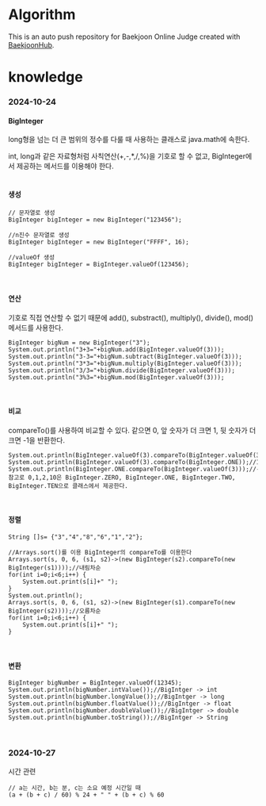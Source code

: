 # Algorithm
This is an auto push repository for Baekjoon Online Judge created with [BaekjoonHub](https://github.com/BaekjoonHub/BaekjoonHub).

# knowledge
### 2024-10-24
#### BigInteger
long형을 넘는 더 큰 범위의 정수를 다룰 때 사용하는 클래스로 java.math에 속한다.  

int, long과 같은 자료형처럼 사칙연산(+,-,*,/,%)을 기호로 할 수 없고, BigInteger에서 제공하는 메서드를 이용해야 한다.  
<br>

#### 생성
```
// 문자열로 생성  
BigInteger bigInteger = new BigInteger("123456");

//n진수 문자열로 생성  
BigInteger bigInteger = new BigInteger("FFFF", 16);

//valueOf 생성  
BigInteger bigInteger = BigInteger.valueOf(123456);
```
<br>

#### 연산
기호로 직접 연산할 수 없기 때문에 add(), substract(), multiply(), divide(), mod() 메서드를 사용한다.  
```
BigInteger bigNum = new BigInteger("3");
System.out.println("3+3="+bigNum.add(BigInteger.valueOf(3)));
System.out.println("3-3="+bigNum.subtract(BigInteger.valueOf(3)));
System.out.println("3*3="+bigNum.multiply(BigInteger.valueOf(3)));
System.out.println("3/3="+bigNum.divide(BigInteger.valueOf(3)));
System.out.println("3%3="+bigNum.mod(BigInteger.valueOf(3)));
```

<br>

#### 비교
compareTo()를 사용하여 비교할 수 있다. 같으면 0, 앞 숫자가 더 크면 1, 뒷 숫자가 더 크면 -1을 반환한다.
```
System.out.println(BigInteger.valueOf(3).compareTo(BigInteger.valueOf(3)));//0
System.out.println(BigInteger.valueOf(3).compareTo(BigInteger.ONE));//1
System.out.println(BigInteger.ONE.compareTo(BigInteger.valueOf(3)));//-1
참고로 0,1,2,10은 BigInteger.ZERO, BigInteger.ONE, BigInteger.TWO, BigInteger.TEN으로 클래스에서 제공한다.
```

<br>

#### 정렬
```
String []s= {"3","4","8","6","1","2"};

//Arrays.sort()를 이용 BigInteger의 compareTo를 이용한다
Arrays.sort(s, 0, 6, (s1, s2)->(new BigInteger(s2).compareTo(new BigInteger(s1))));//내림차순
for(int i=0;i<6;i++) {
	System.out.print(s[i]+" ");
}
System.out.println();
Arrays.sort(s, 0, 6, (s1, s2)->(new BigInteger(s1).compareTo(new BigInteger(s2))));//오름차순
for(int i=0;i<6;i++) {
	System.out.print(s[i]+" ");
}
```

<br>

#### 변환
```
BigInteger bigNumber = BigInteger.valueOf(12345); 
System.out.println(bigNumber.intValue());//BigIntger -> int
System.out.println(bigNumber.longValue());//BigIntger -> long
System.out.println(bigNumber.floatValue());//BigIntger -> float
System.out.println(bigNumber.doubleValue());//BigIntger -> double
System.out.println(bigNumber.toString());//BigIntger -> String
```
<br>

### 2024-10-27
시간 관련
```
// a는 시간, b는 분, c는 소요 예정 시간일 때
(a + (b + c) / 60) % 24 + " " + (b + c) % 60
```
